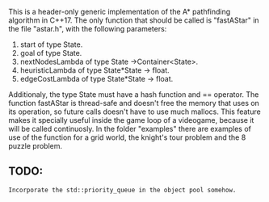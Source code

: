 This is a header-only generic implementation of the A\* pathfinding algorithm in C++17. The only function that should be called is "fastAStar" in the file "astar.h", with the following parameters:
1. start of type State.
2. goal of type State.
3. nextNodesLambda of type State ->Container\<State\>.
4. heuristicLambda of type State\*State -> float.
5. edgeCostLambda of type State\*State -> float.

Additionaly, the type State must have a hash function and == operator.
The function fastAStar is thread-safe and doesn't free the memory that uses on its operation, so future calls doesn't have to use much mallocs. This feature makes it specially useful inside the game loop of a videogame, because it will be called continuosly. 
In the folder "examples" there are examples of use of the function for a grid world, the knight's tour problem and the 8 puzzle problem.

## TODO:
	Incorporate the std::priority_queue in the object pool somehow.

